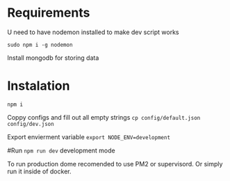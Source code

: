# Requirements

U need to have nodemon installed to make dev script works

`sudo npm i -g nodemon`

Install mongodb for storing data

# Instalation

`npm i`

Coppy configs and fill out all empty strings
`cp config/default.json config/dev.json`

Export envierment variable
`export NODE_ENV=development`

#Run
`npm run dev` development mode

To run production dome recomended to use PM2 or supervisord. Or simply run it inside of docker.
